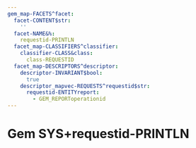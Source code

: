 ```yaml
---
gem_map-FACETS^facet:
  facet-CONTENT$str:
    ''
  facet-NAME&%:
    requestid-PRINTLN
  facet_map-CLASSIFIERS^classifier:
    classifier-CLASS&class:
      class-REQUESTID
  facet_map-DESCRIPTORS^descriptor:
    descriptor-INVARIANT$bool:
      true
    descriptor_mapvec-REQUESTS^requestid$str:
      requestid-ENTITYreport:
        - GEM_REPORToperationid
---
```

# Gem SYS+requestid-PRINTLN

